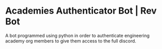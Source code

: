 # Academies Authenticator Bot | Rev Bot
A bot programmed using python in order to authenticate engineering academy org members to give them access to the full discord.
